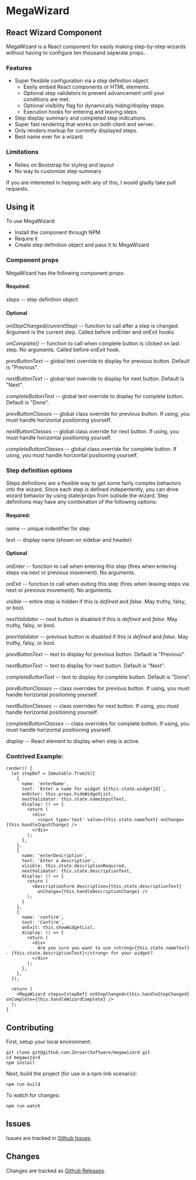 # MegaWizard

## React Wizard Component

MegaWizard is a React component for easily making step-by-step wizards without having to configure ten thousand seperate props..

### Features
- Super flexibile configuration via a step definition object.
  - Easily embed React components or HTML elements.
  - Optional step validators to prevent advancement until your conditions are met.
  - Optional visibility flag for dynamically hiding/display steps.
  - Execution hooks for entering and leaving steps
- Step display summary and completed step indications.
- Super fast rendering that works on both client and server.
- Only renders markup for currently displayed steps.
- Best name ever for a wizard.

### Limitations
- Relies on Bootstrap for styling and layout
- No way to customize step summary

If you are interested in helping with any of this, I would gladly take pull requests.

## Using it
To use MegaWizard:
- Install the component through NPM
- Require it
- Create step definition object and pass it to MegaWizard

### Component props
MegaWizard has the following component props:

#### Required:
*steps* -- step definition object

#### Optional
*onStepChanged(currentStep)* -- function to call after a step is changed. Argument is the current step. Called before onEnter and onExit hooks.

*onComplete()* -- function to call when complete button is clicked on last step. No arguments. Called before onExit hook.

*prevButtonText* -- global text override to display for previous button. Default is "Previous".

*nextButtonText* -- global text override to display for next button. Default is "Next".

*completeButtonText* -- global text override to display for complete button. Default is "Done".

*prevButtonClasses* -- global class override for previous button. If using, you must handle horizontal positioning yourself.

*nextButtonClasses* -- global class override for next button. If using, you must handle horizontal positioning yourself.

*completeButtonClasses* -- global class override for complete button. If using, you must handle horizontal positioning yourself.


### Step definition options

Steps definitions are a flexible way to get some fairly complex behaviors into the wizard. Since each step is defined indepentently, you can drive wizard behavior by using state/props from outisde the wizard. Step definitions may have any combination of the following options:

#### Required:
*name* -- unique indentifier for step

*text* -- display name (shown on sidebar and header)

#### Optional
*onEnter* -- function to call when entering this step (fires when entering steps via next or previous movement). No arguments.

*onExit* -- function to call when exiting this step (fires when leaving steps via next or previous movement). No arguments.

*visible* -- entire step is hidden if this is *defined* and *false*. May truthy, falsy, or bool.

*nextValidator* -- next button is disabled if this is *defined* and *false*. May truthy, falsy, or bool.

*prevValidator* -- previous button is disabled if this is *defined* and *false*. May truthy, falsy, or bool.

*prevButtonText* -- text to display for previous button. Default is "Previous".

*nextButtonText* -- text to display for next button. Default is "Next".

*completeButtonText* -- text to display for complete button. Default is "Done".

*prevButtonClasses* -- class overrides for previous button. If using, you must handle horizontal positioning yourself.

*nextButtonClasses* -- class overrides for next button. If using, you must handle horizontal positioning yourself.

*completeButtonClasses* -- class overrides for complete button. If using, you must handle horizontal positioning yourself.

*display* -- React element to display when step is active.

### Contrived Example:

    render() {
      let stepDef = Immutable.fromJS([
        {
          name: 'enterName',
          text: `Enter a name for widget ${this.state.widgetId}`,
          onEnter: this.props.hideWidgetList,
          nextValidator: this.state.nameInputText,
          display: () => {
            return (
              <div>
                <input type='text' value={this.state.nameText} onChange={this.handleInputChange} />
              </div>
            );
          },
        },
        {
          name: 'enterDescription',
          text: 'Enter a description',
          visible: this.state.descriptionRequired,
          nextValidator: this.state.descriptionText,
          display: () => {
            return (
              <DescriptionForm description={this.state.descriptionText}
                onChange={this.handleDescriptionChange} />
            );
          }
        },
        {
          name: 'confirm',
          text: 'Confirm',
          onExit: this.showWidgetList,
          display: () => {
            return (
              <div>
                Are you sure you want to use <strong>{this.state.nameText} - {this.state.descriptionText}</strong> for your widget?
              </div>
            );
          },
        },
      ]);

      return (
        <MegaWizard steps={stepDef} onStepChanged={this.handleStepChanged} onComplete={this.handleWizardComplete} />
      );
    }


## Contributing

First, setup your local environment:

    git clone git@github.com:ZeroarcSoftware/megawizard.git
    cd megawizard
    npm install

Next, build the project (for use in a npm link scenario):

    npm run build

To watch for changes:

    npm run watch

## Issues
Issues are tracked in [Github Issues](https://github.com/ZeroarcSoftware/megawizard/issues).

## Changes
Changes are tracked as [Github Releases](https://github.com/ZeroarcSoftware/megawizard/releases).
